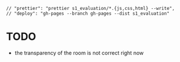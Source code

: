     // "prettier": "prettier s1_evaluation/*.{js,css,html} --write",
    // "deploy": "gh-pages --branch gh-pages --dist s1_evaluation"

# TODO
- the transparency of the room is not correct right now